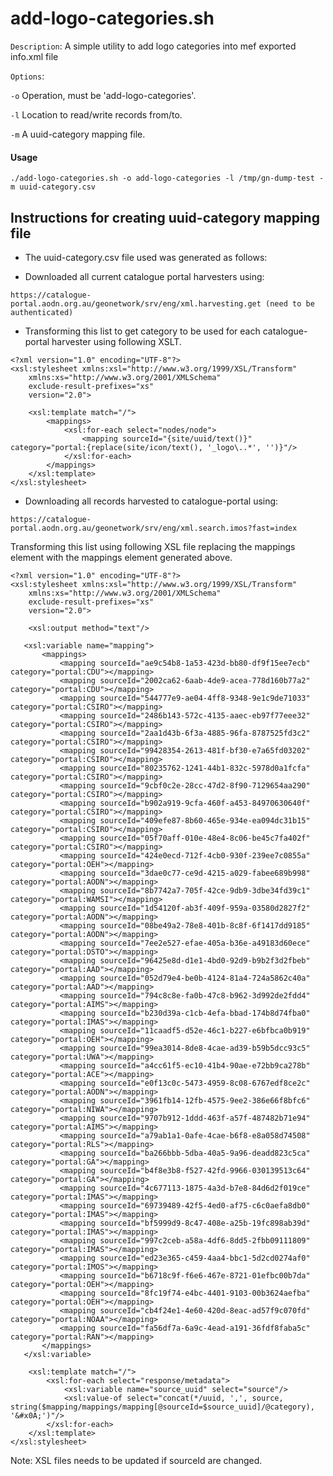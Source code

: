 # add-logo-categories.sh

`Description`: A simple utility to add logo categories into mef exported info.xml file 

`Options`:

  `-o`        Operation, must be 'add-logo-categories'.
  
 ` -l `       Location to read/write records from/to.
  
 ` -m `       A uuid-category mapping file.

#### Usage 
```
./add-logo-categories.sh -o add-logo-categories -l /tmp/gn-dump-test -m uuid-category.csv
```


## Instructions for creating uuid-category mapping file

- The uuid-category.csv file used was generated as follows:

- Downloaded all current catalogue portal harvesters using:

`https://catalogue-portal.aodn.org.au/geonetwork/srv/eng/xml.harvesting.get
(need to be authenticated)`

- Transforming this list to get category to be used for each catalogue-portal harvester using following XSLT.

```
<?xml version="1.0" encoding="UTF-8"?>
<xsl:stylesheet xmlns:xsl="http://www.w3.org/1999/XSL/Transform"
    xmlns:xs="http://www.w3.org/2001/XMLSchema"
    exclude-result-prefixes="xs"
    version="2.0">
    
    <xsl:template match="/">
        <mappings>
            <xsl:for-each select="nodes/node">
                <mapping sourceId="{site/uuid/text()}" category="portal:{replace(site/icon/text(), '_logo\..*', '')}"/>
            </xsl:for-each>
        </mappings>
    </xsl:template>
</xsl:stylesheet>
```


- Downloading all records harvested to catalogue-portal using:
```
https://catalogue-portal.aodn.org.au/geonetwork/srv/eng/xml.search.imos?fast=index
```
Transforming this list using following XSL file replacing the mappings element with the mappings element generated above.

```
<?xml version="1.0" encoding="UTF-8"?>
<xsl:stylesheet xmlns:xsl="http://www.w3.org/1999/XSL/Transform"
    xmlns:xs="http://www.w3.org/2001/XMLSchema"
    exclude-result-prefixes="xs"
    version="2.0">
    
    <xsl:output method="text"/>
    
   <xsl:variable name="mapping">
       <mappings>
           <mapping sourceId="ae9c54b8-1a53-423d-bb80-df9f15ee7ecb" category="portal:CDU"></mapping>
           <mapping sourceId="2002ca62-6aab-4de9-acea-778d160b77a2" category="portal:CDU"></mapping>
           <mapping sourceId="544777e9-ae04-4ff8-9348-9e1c9de71033" category="portal:CSIRO"></mapping>
           <mapping sourceId="2486b143-572c-4135-aaec-eb97f77eee32" category="portal:CSIRO"></mapping>
           <mapping sourceId="2aa1d43b-6f3a-4885-96fa-8787525fd3c2" category="portal:CSIRO"></mapping>
           <mapping sourceId="99428354-2613-481f-bf30-e7a65fd03202" category="portal:CSIRO"></mapping>
           <mapping sourceId="80235762-1241-44b1-832c-5978d0a1fcfa" category="portal:CSIRO"></mapping>
           <mapping sourceId="9cbf0c2e-28cc-47d2-8f90-7129654aa290" category="portal:CSIRO"></mapping>
           <mapping sourceId="b902a919-9cfa-460f-a453-84970630640f" category="portal:CSIRO"></mapping>
           <mapping sourceId="409efe87-8b60-465e-934e-ea094dc31b15" category="portal:CSIRO"></mapping>
           <mapping sourceId="05f70aff-010e-48e4-8c06-be45c7fa402f" category="portal:CSIRO"></mapping>
           <mapping sourceId="424e0ecd-712f-4cb0-930f-239ee7c0855a" category="portal:OEH"></mapping>
           <mapping sourceId="3dae0c77-ce9d-4215-a029-fabee689b998" category="portal:AODN"></mapping>
           <mapping sourceId="8b7742a7-705f-42ce-9db9-3dbe34fd39c1" category="portal:WAMSI"></mapping>
           <mapping sourceId="1d54120f-ab3f-409f-959a-03580d2827f2" category="portal:AODN"></mapping>
           <mapping sourceId="08be49a2-78e8-401b-8c8f-6f1417dd9185" category="portal:AODN"></mapping>
           <mapping sourceId="7ee2e527-efae-405a-b36e-a49183d60ece" category="portal:DSTO"></mapping>
           <mapping sourceId="96425e8d-d1e1-4bd0-92d9-b9b2f3d2fbeb" category="portal:AAD"></mapping>
           <mapping sourceId="052d79e4-be0b-4124-81a4-724a5862c40a" category="portal:AAD"></mapping>
           <mapping sourceId="794c8c8e-fa0b-47c8-b962-3d992de2fdd4" category="portal:AIMS"></mapping>
           <mapping sourceId="b230d39a-c1cb-4efa-bbad-174b8d74fba0" category="portal:IMAS"></mapping>
           <mapping sourceId="11caadf5-d52e-46c1-b227-e6bfbca0b919" category="portal:OEH"></mapping>
           <mapping sourceId="99ea3014-8de8-4cae-ad39-b59b5dcc93c5" category="portal:UWA"></mapping>
           <mapping sourceId="a4cc61f5-ec10-41b4-90ae-e72bb9ca278b" category="portal:ACE"></mapping>
           <mapping sourceId="e0f13c0c-5473-4959-8c08-6767edf8ce2c" category="portal:AODN"></mapping>
           <mapping sourceId="3961fb14-12fb-4575-9ee2-386e66f8bfc6" category="portal:NIWA"></mapping>
           <mapping sourceId="9707b912-1ddd-463f-a57f-487482b71e94" category="portal:AIMS"></mapping>
           <mapping sourceId="a79ab1a1-0afe-4cae-b6f8-e8a058d74508" category="portal:RLS"></mapping>
           <mapping sourceId="ba266bbb-5dba-40a5-9a96-deadd823c5ca" category="portal:GA"></mapping>
           <mapping sourceId="b4f8e3b8-f527-42fd-9966-030139513c64" category="portal:GA"></mapping>
           <mapping sourceId="4c677113-1875-4a3d-b7e8-84d6d2f019ce" category="portal:IMAS"></mapping>
           <mapping sourceId="69739489-42f5-4ed0-af75-c6c0aefa8db0" category="portal:IMAS"></mapping>
           <mapping sourceId="bf5999d9-8c47-408e-a25b-19fc898ab39d" category="portal:IMAS"></mapping>
           <mapping sourceId="997c2ceb-a58a-4df6-8dd5-2fbb09111809" category="portal:IMAS"></mapping>
           <mapping sourceId="ed23e365-c459-4aa4-bbc1-5d2cd0274af0" category="portal:IMOS"></mapping>
           <mapping sourceId="b6718c9f-f6e6-467e-8721-01efbc00b7da" category="portal:OEH"></mapping>
           <mapping sourceId="8fc19f74-e4bc-4401-9103-00b3624aefba" category="portal:OEH"></mapping>
           <mapping sourceId="cb4f24e1-4e60-420d-8eac-ad57f9c070fd" category="portal:NOAA"></mapping>
           <mapping sourceId="fa56df7a-6a9c-4ead-a191-36fdf8faba5c" category="portal:RAN"></mapping>
       </mappings>
   </xsl:variable>
    
    <xsl:template match="/">
        <xsl:for-each select="response/metadata">
            <xsl:variable name="source_uuid" select="source"/>
            <xsl:value-of select="concat(*/uuid, ',', source, string($mapping/mappings/mapping[@sourceId=$source_uuid]/@category), '&#x0A;')"/>
        </xsl:for-each>
    </xsl:template>
</xsl:stylesheet>
```

Note: XSL files needs to be updated if sourceId are changed.